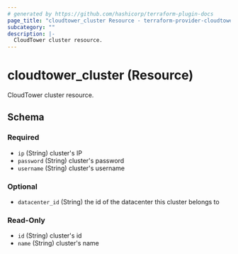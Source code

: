 ```yaml
---
# generated by https://github.com/hashicorp/terraform-plugin-docs
page_title: "cloudtower_cluster Resource - terraform-provider-cloudtower"
subcategory: ""
description: |-
  CloudTower cluster resource.
---
```


# cloudtower_cluster (Resource)

CloudTower cluster resource.



<!-- schema generated by tfplugindocs -->
## Schema

### Required

- `ip` (String) cluster's IP
- `password` (String) cluster's password
- `username` (String) cluster's username

### Optional

- `datacenter_id` (String) the id of the datacenter this cluster belongs to

### Read-Only

- `id` (String) cluster's id
- `name` (String) cluster's name
